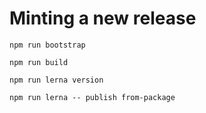 # Minting a new release

```shell
npm run bootstrap

npm run build

npm run lerna version

npm run lerna -- publish from-package
```

